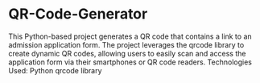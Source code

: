 # QR-Code-Generator
 This Python-based project generates a QR code that contains a link to an admission application form. The project leverages the qrcode library to create dynamic QR codes, allowing users to easily scan and access the application form via their smartphones or QR code readers. Technologies Used:  Python  qrcode library
